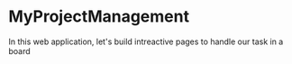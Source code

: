 # MyProjectManagement
 In this web application, let's build intreactive pages to handle our task in a board 
